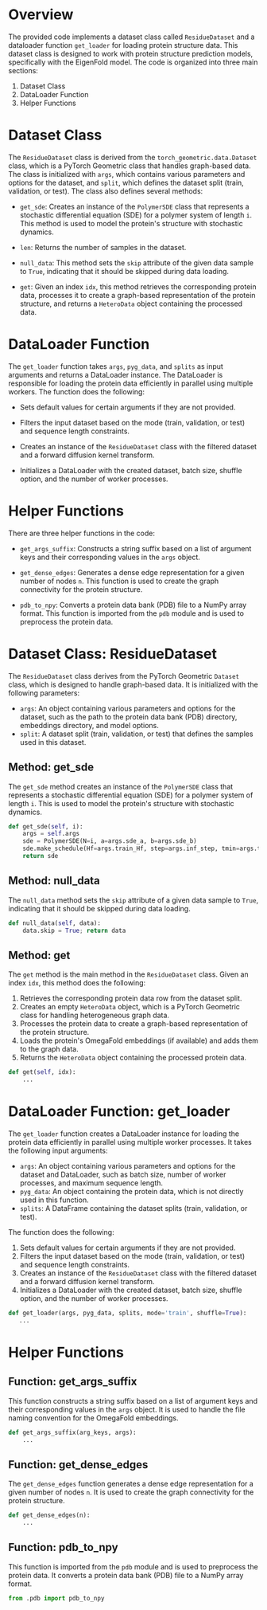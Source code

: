 # Overview

The provided code implements a dataset class called `ResidueDataset` and a dataloader function `get_loader` for loading protein structure data. This dataset class is designed to work with protein structure prediction models, specifically with the EigenFold model. The code is organized into three main sections:

1. Dataset Class
2. DataLoader Function
3. Helper Functions

# Dataset Class

The `ResidueDataset` class is derived from the `torch_geometric.data.Dataset` class, which is a PyTorch Geometric class that handles graph-based data. The class is initialized with `args`, which contains various parameters and options for the dataset, and `split`, which defines the dataset split (train, validation, or test). The class also defines several methods:

- `get_sde`: Creates an instance of the `PolymerSDE` class that represents a stochastic differential equation (SDE) for a polymer system of length `i`. This method is used to model the protein's structure with stochastic dynamics.

- `len`: Returns the number of samples in the dataset.

- `null_data`: This method sets the `skip` attribute of the given data sample to `True`, indicating that it should be skipped during data loading.

- `get`: Given an index `idx`, this method retrieves the corresponding protein data, processes it to create a graph-based representation of the protein structure, and returns a `HeteroData` object containing the processed data.

# DataLoader Function

The `get_loader` function takes `args`, `pyg_data`, and `splits` as input arguments and returns a DataLoader instance. The DataLoader is responsible for loading the protein data efficiently in parallel using multiple workers. The function does the following:

- Sets default values for certain arguments if they are not provided.

- Filters the input dataset based on the mode (train, validation, or test) and sequence length constraints.

- Creates an instance of the `ResidueDataset` class with the filtered dataset and a forward diffusion kernel transform.

- Initializes a DataLoader with the created dataset, batch size, shuffle option, and the number of worker processes.

# Helper Functions

There are three helper functions in the code:

- `get_args_suffix`: Constructs a string suffix based on a list of argument keys and their corresponding values in the `args` object.

- `get_dense_edges`: Generates a dense edge representation for a given number of nodes `n`. This function is used to create the graph connectivity for the protein structure.

- `pdb_to_npy`: Converts a protein data bank (PDB) file to a NumPy array format. This function is imported from the `pdb` module and is used to preprocess the protein data.


# Dataset Class: ResidueDataset

The `ResidueDataset` class derives from the PyTorch Geometric `Dataset` class, which is designed to handle graph-based data. It is initialized with the following parameters:

- `args`: An object containing various parameters and options for the dataset, such as the path to the protein data bank (PDB) directory, embeddings directory, and model options.
- `split`: A dataset split (train, validation, or test) that defines the samples used in this dataset.

## Method: get_sde

The `get_sde` method creates an instance of the `PolymerSDE` class that represents a stochastic differential equation (SDE) for a polymer system of length `i`. This is used to model the protein's structure with stochastic dynamics.

```python
def get_sde(self, i):
    args = self.args
    sde = PolymerSDE(N=i, a=args.sde_a, b=args.sde_b)
    sde.make_schedule(Hf=args.train_Hf, step=args.inf_step, tmin=args.train_tmin)
    return sde
```

## Method: null_data

The `null_data` method sets the `skip` attribute of a given data sample to `True`, indicating that it should be skipped during data loading.

```python
def null_data(self, data):
    data.skip = True; return data
```

## Method: get

The `get` method is the main method in the `ResidueDataset` class. Given an index `idx`, this method does the following:

1. Retrieves the corresponding protein data row from the dataset split.
2. Creates an empty `HeteroData` object, which is a PyTorch Geometric class for handling heterogeneous graph data.
3. Processes the protein data to create a graph-based representation of the protein structure.
4. Loads the protein's OmegaFold embeddings (if available) and adds them to the graph data.
5. Returns the `HeteroData` object containing the processed protein data.

```python
def get(self, idx):
    ...
```

# DataLoader Function: get_loader

The `get_loader` function creates a DataLoader instance for loading the protein data efficiently in parallel using multiple worker processes. It takes the following input arguments:

- `args`: An object containing various parameters and options for the dataset and DataLoader, such as batch size, number of worker processes, and maximum sequence length.
- `pyg_data`: An object containing the protein data, which is not directly used in this function.
- `splits`: A DataFrame containing the dataset splits (train, validation, or test).

The function does the following:

1. Sets default values for certain arguments if they are not provided.
2. Filters the input dataset based on the mode (train, validation, or test) and sequence length constraints.
3. Creates an instance of the `ResidueDataset` class with the filtered dataset and a forward diffusion kernel transform.
4. Initializes a DataLoader with the created dataset, batch size, shuffle option, and the number of worker processes.

```python
def get_loader(args, pyg_data, splits, mode='train', shuffle=True):
   ...
```

# Helper Functions

## Function: get_args_suffix

This function constructs a string suffix based on a list of argument keys and their corresponding values in the `args` object. It is used to handle the file naming convention for the OmegaFold embeddings.

```python
def get_args_suffix(arg_keys, args):
    ...
```

## Function: get_dense_edges

The `get_dense_edges` function generates a dense edge representation for a given number of nodes `n`. It is used to create the graph connectivity for the protein structure.

```python
def get_dense_edges(n):
    ...
```

## Function: pdb_to_npy

This function is imported from the `pdb` module and is used to preprocess the protein data. It converts a protein data bank (PDB) file to a NumPy array format.

```python
from .pdb import pdb_to_npy
```